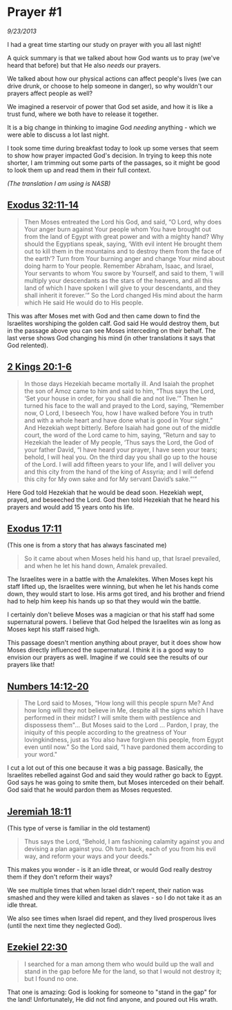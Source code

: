 # Prayer #1
*9/23/2013*
<!-- # God Needs Prayer -->


I had a great time starting our study on prayer with you all last night!  

A quick summary is that we talked about how God wants us to pray (we've heard that before) but that He also *needs* our prayers.  

We talked about how our physical actions can affect people's lives (we can drive drunk, or choose to help someone in danger), so why wouldn't our prayers affect people as well?

We imagined a reservoir of power that God set aside, and how it is like a trust fund, where we both have to release it together.

It is a big change in thinking to imagine God *needing* anything - which we were able to discuss a lot last night.

I took some time during breakfast today to look up some verses that seem to show how prayer impacted God's decision.  In trying to keep this note shorter, I am trimming out some parts of the passages, so it might be good to look them up and read them in their full context.  

*(The translation I am using is NASB)*

## [Exodus 32:11-14](https://www.biblegateway.com/passage/?search=Exodus+32%3A11-14&version=NASB)

> Then Moses entreated the Lord his God, and said, “O Lord, why does Your anger burn against Your people whom You have brought out from the land of Egypt with great power and with a mighty hand? Why should the Egyptians speak, saying, ‘With evil intent He brought them out to kill them in the mountains and to destroy them from the face of the earth’? Turn from Your burning anger and change Your mind about doing harm to Your people. Remember Abraham, Isaac, and Israel, Your servants to whom You swore by Yourself, and said to them, ‘I will multiply your descendants as the stars of the heavens, and all this land of which I have spoken I will give to your descendants, and they shall inherit it forever.’” So the Lord changed His mind about the harm which He said He would do to His people.

This was after Moses met with God and then came down to find the Israelites worshiping the golden calf.  God said He would destroy them, but in the passage above you can see Moses interceding on their behalf.  The last verse shows God changing his mind (in other translations it says that God relented).


## [2 Kings 20:1-6](https://www.biblegateway.com/passage/?search=2+Kings+20%3A1-6&version=NASB)

> In those days Hezekiah became mortally ill. And Isaiah the prophet the son of Amoz came to him and said to him, “Thus says the Lord, ‘Set your house in order, for you shall die and not live.’” Then he turned his face to the wall and prayed to the Lord, saying, “Remember now, O Lord, I beseech You, how I have walked before You in truth and with a whole heart and have done what is good in Your sight.” And Hezekiah wept bitterly. Before Isaiah had gone out of the middle court, the word of the Lord came to him, saying, “Return and say to Hezekiah the leader of My people, ‘Thus says the Lord, the God of your father David, “I have heard your prayer, I have seen your tears; behold, I will heal you. On the third day you shall go up to the house of the Lord. I will add fifteen years to your life, and I will deliver you and this city from the hand of the king of Assyria; and I will defend this city for My own sake and for My servant David’s sake.”’”

Here God told Hezekiah that he would be dead soon.  Hezekiah wept, prayed, and beseeched the Lord. God then told Hezekiah that he heard his prayers and would add 15 years onto his life.


## [Exodus 17:11](https://www.biblegateway.com/passage/?search=Exodus+17%3A11&version=NASB)
(This one is from a story that has always fascinated me)

> So it came about when Moses held his hand up, that Israel prevailed, and when he let his hand down, Amalek prevailed.

The Israelites were in a battle with the Amalekites.  When Moses kept his staff lifted up, the Israelites were winning, but when he let his hands come down, they would start to lose.  His arms got tired, and his brother and friend had to help him keep his hands up so that they would win the battle.

I certainly don't believe Moses was a magician or that his staff had some supernatural powers.  I believe that God helped the Israelites win as long as Moses kept his staff raised high.  

This passage doesn't mention anything about prayer, but it does show how Moses directly influenced the supernatural.  I think it is a good way to envision our prayers as well.  Imagine if we could see the results of our prayers like that!


## [Numbers 14:12-20](https://www.biblegateway.com/passage/?search=Numbers+14%3A12-20&version=NASB)

> The Lord said to Moses, “How long will this people spurn Me? And how long will they not believe in Me, despite all the signs which I have performed in their midst? I will smite them with pestilence and dispossess them"...
> But Moses said to the Lord ... Pardon, I pray, the iniquity of this people according to the greatness of Your lovingkindness, just as You also have forgiven this people, from Egypt even until now.” So the Lord said, “I have pardoned them according to your word."

I cut a lot out of this one because it was a big passage.  Basically, the Israelites rebelled against God and said they would rather go back to Egypt.  God says he was going to smite them, but Moses interceded on their behalf.  God said that he would pardon them as Moses requested.


## [Jeremiah 18:11](https://www.biblegateway.com/passage/?search=Jeremiah+18%3A11&version=NASB)

(This type of verse is familiar in the old testament)

> Thus says the Lord, “Behold, I am fashioning calamity against you and devising a plan against you. Oh turn back, each of you from his evil way, and reform your ways and your deeds.”

This makes you wonder - is it an idle threat, or would God really destroy them if they don't reform their ways?  

We see multiple times that when Israel didn't repent, their nation was smashed and they were killed and taken as slaves - so I do not take it as an idle threat.  

We also see times when Israel did repent, and they lived prosperous lives (until the next time they neglected God).


## [Ezekiel 22:30](https://www.biblegateway.com/passage/?search=Ezekiel+22%3A30&version=NASB)

> I searched for a man among them who would build up the wall and stand in the gap before Me for the land, so that I would not destroy it; but I found no one.

That one is amazing: God is looking for someone to "stand in the gap" for the land! Unfortunately, He did not find anyone, and poured out His wrath.  




